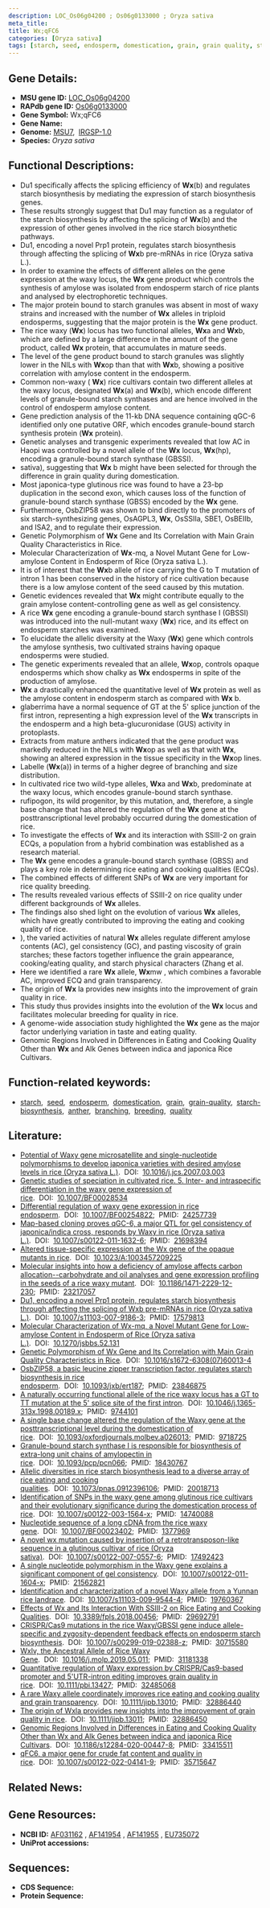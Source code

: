 ```yaml
---
description: LOC_Os06g04200 ; Os06g0133000 ; Oryza sativa
meta_title:
title: Wx;qFC6
categories: [Oryza sativa]
tags: [starch, seed, endosperm, domestication, grain, grain quality, starch biosynthesis, anther, branching, breeding, quality]
---
```


## Gene Details:
- **MSU gene ID:** [LOC_Os06g04200](http://rice.uga.edu/cgi-bin/ORF_infopage.cgi?orf=LOC_Os06g04200)  
- **RAPdb gene ID:** [Os06g0133000](https://rapdb.dna.affrc.go.jp/locus/?name=Os06g0133000)  
- **Gene Symbol:** Wx;qFC6
- **Gene Name:**
- **Genome:**  [MSU7](http://rice.uga.edu/),&nbsp;&nbsp;[IRGSP-1.0](https://rapdb.dna.affrc.go.jp/download/irgsp1.html)
- **Species:** *Oryza sativa*

## Functional Descriptions:
   - Du1 specifically affects the splicing efficiency of **Wx**(b) and regulates starch biosynthesis by mediating the expression of starch biosynthesis genes.
   - These results strongly suggest that Du1 may function as a regulator of the starch biosynthesis by affecting the splicing of **Wx**(b) and the expression of other genes involved in the rice starch biosynthetic pathways.
   - Du1, encoding a novel Prp1 protein, regulates starch biosynthesis through affecting the splicing of **Wx**b pre-mRNAs in rice (Oryza sativa L.).
   - In order to examine the effects of different alleles on the gene expression at the waxy locus, the **Wx** gene product which controls the synthesis of amylose was isolated from endosperm starch of rice plants and analysed by electrophoretic techniques.
   - The major protein bound to starch granules was absent in most of waxy strains and increased with the number of **Wx** alleles in triploid endosperms, suggesting that the major protein is the **Wx** gene product.
   - The rice waxy (**Wx**) locus has two functional alleles, **Wx**a and **Wx**b, which are defined by a large difference in the amount of the gene product, called **Wx** protein, that accumulates in mature seeds.
   - The level of the gene product bound to starch granules was slightly lower in the NILs with **Wx**op than that with **Wx**b, showing a positive correlation with amylose content in the endosperm.
   - Common non-waxy ( **Wx**) rice cultivars contain two different alleles at the waxy locus, designated **Wx**(a) and **Wx**(b), which encode different levels of granule-bound starch synthases and are hence involved in the control of endosperm amylose content.
   - Gene prediction analysis of the 11-kb DNA sequence containing qGC-6 identified only one putative ORF, which encodes granule-bound starch synthesis protein (**Wx** protein).
   - Genetic analyses and transgenic experiments revealed that low AC in Haopi was controlled by a novel allele of the **Wx** locus, **Wx**(hp), encoding a granule-bound starch synthase (GBSSI).
   - sativa), suggesting that **Wx** b might have been selected for through the difference in grain quality during domestication.
   - Most japonica-type glutinous rice was found to have a 23-bp duplication in the second exon, which causes loss of the function of granule-bound starch synthase (GBSS) encoded by the **Wx** gene.
   - Furthermore, OsbZIP58 was shown to bind directly to the promoters of six starch-synthesizing genes, OsAGPL3, **Wx**, OsSSIIa, SBE1, OsBEIIb, and ISA2, and to regulate their expression.
   - Genetic Polymorphism of **Wx** Gene and Its Correlation with Main Grain Quality Characteristics in Rice.
   - Molecular Characterization of **Wx**-mq, a Novel Mutant Gene for Low-amylose Content in Endosperm of Rice (Oryza sativa L.).
   - It is of interest that the **Wx**b allele of rice carrying the G to T mutation of intron 1 has been conserved in the history of rice cultivation because there is a low amylose content of the seed caused by this mutation.
   - Genetic evidences revealed that **Wx** might contribute equally to the grain amylose content-controlling gene as well as gel consistency.
   - A rice **Wx** gene encoding a granule-bound starch synthase I (GBSSI) was introduced into the null-mutant waxy (**Wx**) rice, and its effect on endosperm starches was examined.
   - To elucidate the allelic diversity at the Waxy (**Wx**) gene which controls the amylose synthesis, two cultivated strains having opaque endosperms were studied.
   - The genetic experiments revealed that an allele, **Wx**op, controls opaque endosperms which show chalky as **Wx** endosperms in spite of the production of amylose.
   - **Wx** a drastically enhanced the quantitative level of **Wx** protein as well as the amylose content in endosperm starch as compared with **Wx** b.
   - glaberrima have a normal sequence of GT at the 5' splice junction of the first intron, representing a high expression level of the **Wx** transcripts in the endosperm and a high beta-glucuronidase (GUS) activity in protoplasts.
   - Extracts from mature anthers indicated that the gene product was markedly reduced in the NILs with **Wx**op as well as that with **Wx**, showing an altered expression in the tissue specificity in the **Wx**op lines.
   - Labelle (**Wx**(a)) in terms of a higher degree of branching and size distribution.
   - In cultivated rice two wild-type alleles, **Wx**a and **Wx**b, predominate at the waxy locus, which encodes granule-bound starch synthase.
   - rufipogon, its wild progenitor, by this mutation, and, therefore, a single base change that has altered the regulation of the **Wx** gene at the posttranscriptional level probably occurred during the domestication of rice.
   - To investigate the effects of **Wx** and its interaction with SSIII-2 on grain ECQs, a population from a hybrid combination was established as a research material.
   - The **Wx** gene encodes a granule-bound starch synthase (GBSS) and plays a key role in determining rice eating and cooking qualities (ECQs).
   - The combined effects of different SNPs of **Wx** are very important for rice quality breeding.
   - The results revealed various effects of SSIII-2 on rice quality under different backgrounds of **Wx** alleles.
   - The findings also shed light on the evolution of various **Wx** alleles, which have greatly contributed to improving the eating and cooking quality of rice.
   - ), the varied activities of natural **Wx** alleles regulate different amylose contents (AC), gel consistency (GC), and pasting viscosity of grain starches; these factors together influence the grain appearance, cooking/eating quality, and starch physical characters (Zhang et al.
   - Here we identified a rare **Wx** allele, **Wx**mw , which combines a favorable AC, improved ECQ and grain transparency.
   - The origin of **Wx** la provides new insights into the improvement of grain quality in rice.
   - This study thus provides insights into the evolution of the **Wx** locus and facilitates molecular breeding for quality in rice.
   - A genome-wide association study highlighted the **Wx** gene as the major factor underlying variation in taste and eating quality.
   - Genomic Regions Involved in Differences in Eating and Cooking Quality Other than **Wx** and Alk Genes between indica and japonica Rice Cultivars.

## Function-related keywords:
   - [starch](/tags/starch/),&nbsp;&nbsp;[seed](/tags/seed/),&nbsp;&nbsp;[endosperm](/tags/endosperm/),&nbsp;&nbsp;[domestication](/tags/domestication/),&nbsp;&nbsp;[grain](/tags/grain/),&nbsp;&nbsp;[grain-quality](/tags/grain-quality/),&nbsp;&nbsp;[starch-biosynthesis](/tags/starch-biosynthesis/),&nbsp;&nbsp;[anther](/tags/anther/),&nbsp;&nbsp;[branching](/tags/branching/),&nbsp;&nbsp;[breeding](/tags/breeding/),&nbsp;&nbsp;[quality](/tags/quality/)

## Literature:
   - [Potential of Waxy gene microsatellite and single-nucleotide polymorphisms to develop japonica varieties with desired amylose levels in rice (Oryza sativa L.)](https://www.doi.org/10.1016/j.jcs.2007.03.003).&nbsp;&nbsp;DOI:&nbsp;&nbsp;[10.1016/j.jcs.2007.03.003](https://www.doi.org/10.1016/j.jcs.2007.03.003)
   - [Genetic studies of speciation in cultivated rice. 5. Inter- and intraspecific differentiation in the waxy gene expression of rice](https://www.doi.org/10.1007/BF00028534).&nbsp;&nbsp;DOI:&nbsp;&nbsp;[10.1007/BF00028534](https://www.doi.org/10.1007/BF00028534)
   - [Differential regulation of waxy gene expression in rice endosperm](https://www.doi.org/10.1007/BF00254822).&nbsp;&nbsp;DOI:&nbsp;&nbsp;[10.1007/BF00254822](https://www.doi.org/10.1007/BF00254822);&nbsp;&nbsp;PMID:&nbsp;&nbsp;[24257739](https://pubmed.ncbi.nlm.nih.gov/24257739/)
   - [Map-based cloning proves qGC-6, a major QTL for gel consistency of japonica/indica cross, responds by Waxy in rice (Oryza sativa L.)](https://www.doi.org/10.1007/s00122-011-1632-6).&nbsp;&nbsp;DOI:&nbsp;&nbsp;[10.1007/s00122-011-1632-6](https://www.doi.org/10.1007/s00122-011-1632-6);&nbsp;&nbsp;PMID:&nbsp;&nbsp;[21698394](https://pubmed.ncbi.nlm.nih.gov/21698394/)
   - [Altered tissue-specific expression at the Wx gene of the opaque mutants in rice](https://www.doi.org/10.1023/A:1003457209225).&nbsp;&nbsp;DOI:&nbsp;&nbsp;[10.1023/A:1003457209225](https://www.doi.org/10.1023/A:1003457209225)
   - [Molecular insights into how a deficiency of amylose affects carbon allocation--carbohydrate and oil analyses and gene expression profiling in the seeds of a rice waxy mutant](https://www.doi.org/10.1186/1471-2229-12-230).&nbsp;&nbsp;DOI:&nbsp;&nbsp;[10.1186/1471-2229-12-230](https://www.doi.org/10.1186/1471-2229-12-230);&nbsp;&nbsp;PMID:&nbsp;&nbsp;[23217057](https://pubmed.ncbi.nlm.nih.gov/23217057/)
   - [Du1, encoding a novel Prp1 protein, regulates starch biosynthesis through affecting the splicing of Wxb pre-mRNAs in rice (Oryza sativa L.)](https://www.doi.org/10.1007/s11103-007-9186-3).&nbsp;&nbsp;DOI:&nbsp;&nbsp;[10.1007/s11103-007-9186-3](https://www.doi.org/10.1007/s11103-007-9186-3);&nbsp;&nbsp;PMID:&nbsp;&nbsp;[17579813](https://pubmed.ncbi.nlm.nih.gov/17579813/)
   - [Molecular Characterization of Wx-mq, a Novel Mutant Gene for Low-amylose Content in Endosperm of Rice (Oryza sativa L.)](https://www.doi.org/10.1270/jsbbs.52.131).&nbsp;&nbsp;DOI:&nbsp;&nbsp;[10.1270/jsbbs.52.131](https://www.doi.org/10.1270/jsbbs.52.131)
   - [Genetic Polymorphism of Wx Gene and Its Correlation with Main Grain Quality Characteristics in Rice](https://www.doi.org/10.1016/s1672-6308(07)60013-4).&nbsp;&nbsp;DOI:&nbsp;&nbsp;[10.1016/s1672-6308(07)60013-4](https://www.doi.org/10.1016/s1672-6308(07)60013-4)
   - [OsbZIP58, a basic leucine zipper transcription factor, regulates starch biosynthesis in rice endosperm](https://www.doi.org/10.1093/jxb/ert187).&nbsp;&nbsp;DOI:&nbsp;&nbsp;[10.1093/jxb/ert187](https://www.doi.org/10.1093/jxb/ert187);&nbsp;&nbsp;PMID:&nbsp;&nbsp;[23846875](https://pubmed.ncbi.nlm.nih.gov/23846875/)
   - [A naturally occurring functional allele of the rice waxy locus has a GT to TT mutation at the 5' splice site of the first intron](https://www.doi.org/10.1046/j.1365-313x.1998.00189.x).&nbsp;&nbsp;DOI:&nbsp;&nbsp;[10.1046/j.1365-313x.1998.00189.x](https://www.doi.org/10.1046/j.1365-313x.1998.00189.x);&nbsp;&nbsp;PMID:&nbsp;&nbsp;[9744101](https://pubmed.ncbi.nlm.nih.gov/9744101/)
   - [A single base change altered the regulation of the Waxy gene at the posttranscriptional level during the domestication of rice](https://www.doi.org/10.1093/oxfordjournals.molbev.a026013).&nbsp;&nbsp;DOI:&nbsp;&nbsp;[10.1093/oxfordjournals.molbev.a026013](https://www.doi.org/10.1093/oxfordjournals.molbev.a026013);&nbsp;&nbsp;PMID:&nbsp;&nbsp;[9718725](https://pubmed.ncbi.nlm.nih.gov/9718725/)
   - [Granule-bound starch synthase I is responsible for biosynthesis of extra-long unit chains of amylopectin in rice](https://www.doi.org/10.1093/pcp/pcn066).&nbsp;&nbsp;DOI:&nbsp;&nbsp;[10.1093/pcp/pcn066](https://www.doi.org/10.1093/pcp/pcn066);&nbsp;&nbsp;PMID:&nbsp;&nbsp;[18430767](https://pubmed.ncbi.nlm.nih.gov/18430767/)
   - [Allelic diversities in rice starch biosynthesis lead to a diverse array of rice eating and cooking qualities](https://www.doi.org/10.1073/pnas.0912396106).&nbsp;&nbsp;DOI:&nbsp;&nbsp;[10.1073/pnas.0912396106](https://www.doi.org/10.1073/pnas.0912396106);&nbsp;&nbsp;PMID:&nbsp;&nbsp;[20018713](https://pubmed.ncbi.nlm.nih.gov/20018713/)
   - [Identification of SNPs in the waxy gene among glutinous rice cultivars and their evolutionary significance during the domestication process of rice](https://www.doi.org/10.1007/s00122-003-1564-x).&nbsp;&nbsp;DOI:&nbsp;&nbsp;[10.1007/s00122-003-1564-x](https://www.doi.org/10.1007/s00122-003-1564-x);&nbsp;&nbsp;PMID:&nbsp;&nbsp;[14740088](https://pubmed.ncbi.nlm.nih.gov/14740088/)
   - [Nucleotide sequence of a long cDNA from the rice waxy gene](https://www.doi.org/10.1007/BF00023402).&nbsp;&nbsp;DOI:&nbsp;&nbsp;[10.1007/BF00023402](https://www.doi.org/10.1007/BF00023402);&nbsp;&nbsp;PMID:&nbsp;&nbsp;[1377969](https://pubmed.ncbi.nlm.nih.gov/1377969/)
   - [A novel wx mutation caused by insertion of a retrotransposon-like sequence in a glutinous cultivar of rice (Oryza sativa)](https://www.doi.org/10.1007/s00122-007-0557-6).&nbsp;&nbsp;DOI:&nbsp;&nbsp;[10.1007/s00122-007-0557-6](https://www.doi.org/10.1007/s00122-007-0557-6);&nbsp;&nbsp;PMID:&nbsp;&nbsp;[17492423](https://pubmed.ncbi.nlm.nih.gov/17492423/)
   - [A single nucleotide polymorphism in the Waxy gene explains a significant component of gel consistency](https://www.doi.org/10.1007/s00122-011-1604-x).&nbsp;&nbsp;DOI:&nbsp;&nbsp;[10.1007/s00122-011-1604-x](https://www.doi.org/10.1007/s00122-011-1604-x);&nbsp;&nbsp;PMID:&nbsp;&nbsp;[21562821](https://pubmed.ncbi.nlm.nih.gov/21562821/)
   - [Identification and characterization of a novel Waxy allele from a Yunnan rice landrace](https://www.doi.org/10.1007/s11103-009-9544-4).&nbsp;&nbsp;DOI:&nbsp;&nbsp;[10.1007/s11103-009-9544-4](https://www.doi.org/10.1007/s11103-009-9544-4);&nbsp;&nbsp;PMID:&nbsp;&nbsp;[19760367](https://pubmed.ncbi.nlm.nih.gov/19760367/)
   - [Effects of Wx and Its Interaction With SSIII-2 on Rice Eating and Cooking Qualities](https://www.doi.org/10.3389/fpls.2018.00456).&nbsp;&nbsp;DOI:&nbsp;&nbsp;[10.3389/fpls.2018.00456](https://www.doi.org/10.3389/fpls.2018.00456);&nbsp;&nbsp;PMID:&nbsp;&nbsp;[29692791](https://pubmed.ncbi.nlm.nih.gov/29692791/)
   - [CRISPR/Cas9 mutations in the rice Waxy/GBSSI gene induce allele-specific and zygosity-dependent feedback effects on endosperm starch biosynthesis](https://www.doi.org/10.1007/s00299-019-02388-z).&nbsp;&nbsp;DOI:&nbsp;&nbsp;[10.1007/s00299-019-02388-z](https://www.doi.org/10.1007/s00299-019-02388-z);&nbsp;&nbsp;PMID:&nbsp;&nbsp;[30715580](https://pubmed.ncbi.nlm.nih.gov/30715580/)
   - [Wxlv, the Ancestral Allele of Rice Waxy Gene](https://www.doi.org/10.1016/j.molp.2019.05.011).&nbsp;&nbsp;DOI:&nbsp;&nbsp;[10.1016/j.molp.2019.05.011](https://www.doi.org/10.1016/j.molp.2019.05.011);&nbsp;&nbsp;PMID:&nbsp;&nbsp;[31181338](https://pubmed.ncbi.nlm.nih.gov/31181338/)
   - [Quantitative regulation of Waxy expression by CRISPR/Cas9-based promoter and 5'UTR-intron editing improves grain quality in rice](https://www.doi.org/10.1111/pbi.13427).&nbsp;&nbsp;DOI:&nbsp;&nbsp;[10.1111/pbi.13427](https://www.doi.org/10.1111/pbi.13427);&nbsp;&nbsp;PMID:&nbsp;&nbsp;[32485068](https://pubmed.ncbi.nlm.nih.gov/32485068/)
   - [A rare Waxy allele coordinately improves rice eating and cooking quality and grain transparency](https://www.doi.org/10.1111/jipb.13010).&nbsp;&nbsp;DOI:&nbsp;&nbsp;[10.1111/jipb.13010](https://www.doi.org/10.1111/jipb.13010);&nbsp;&nbsp;PMID:&nbsp;&nbsp;[32886440](https://pubmed.ncbi.nlm.nih.gov/32886440/)
   - [The origin of Wxla provides new insights into the improvement of grain quality in rice](https://www.doi.org/10.1111/jipb.13011).&nbsp;&nbsp;DOI:&nbsp;&nbsp;[10.1111/jipb.13011](https://www.doi.org/10.1111/jipb.13011);&nbsp;&nbsp;PMID:&nbsp;&nbsp;[32886450](https://pubmed.ncbi.nlm.nih.gov/32886450/)
   - [Genomic Regions Involved in Differences in Eating and Cooking Quality Other than Wx and Alk Genes between indica and japonica Rice Cultivars](https://www.doi.org/10.1186/s12284-020-00447-8).&nbsp;&nbsp;DOI:&nbsp;&nbsp;[10.1186/s12284-020-00447-8](https://www.doi.org/10.1186/s12284-020-00447-8);&nbsp;&nbsp;PMID:&nbsp;&nbsp;[33415511](https://pubmed.ncbi.nlm.nih.gov/33415511/)
   - [qFC6, a major gene for crude fat content and quality in rice](https://www.doi.org/10.1007/s00122-022-04141-9).&nbsp;&nbsp;DOI:&nbsp;&nbsp;[10.1007/s00122-022-04141-9](https://www.doi.org/10.1007/s00122-022-04141-9);&nbsp;&nbsp;PMID:&nbsp;&nbsp;[35715647](https://pubmed.ncbi.nlm.nih.gov/35715647/)

## Related News:

## Gene Resources:
- **NCBI ID:**  [AF031162](http://www.ncbi.nlm.nih.gov/nuccore/AF031162)&nbsp;,&nbsp;[AF141954](http://www.ncbi.nlm.nih.gov/nuccore/AF141954)&nbsp;,&nbsp;[AF141955](http://www.ncbi.nlm.nih.gov/nuccore/AF141955)&nbsp;,&nbsp;[EU735072](http://www.ncbi.nlm.nih.gov/nuccore/EU735072)
- **UniProt accessions:** [](https://www.uniprot.org/uniprotkb//entry)

## Sequences:
- **CDS Sequence:**
- **Protein Sequence:**
